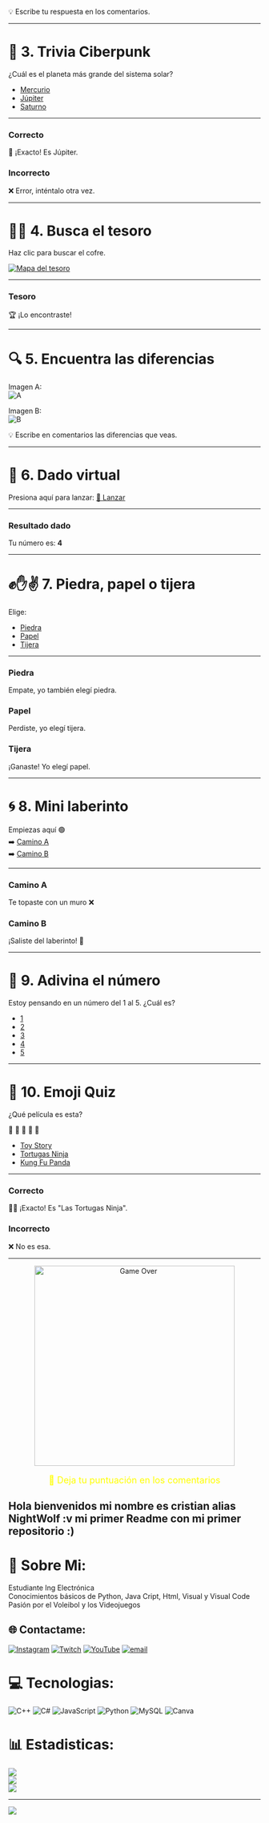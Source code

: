 💡 Escribe tu respuesta en los comentarios.

---

# 🧠 3. Trivia Ciberpunk
¿Cuál es el planeta más grande del sistema solar?

- [Mercurio](#incorrecto)  
- [Júpiter](#correcto)  
- [Saturno](#incorrecto)  

---

### Correcto
🎉 ¡Exacto! Es Júpiter.

### Incorrecto
❌ Error, inténtalo otra vez.

---

# 🏴‍☠️ 4. Busca el tesoro
Haz clic para buscar el cofre.

[![Mapa del tesoro](https://i.imgur.com/6lGQ5lK.jpeg)](#tesoro)

---

### Tesoro
🏆 ¡Lo encontraste!

---

# 🔍 5. Encuentra las diferencias
Imagen A:  
![A](https://i.imgur.com/EK7wVxN.png)  

Imagen B:  
![B](https://i.imgur.com/lssn4Su.png)  

💡 Escribe en comentarios las diferencias que veas.

---

# 🎲 6. Dado virtual
Presiona aquí para lanzar: [🎲 Lanzar](#resultado-dado)

---

### Resultado dado
Tu número es: **4**

---

# ✊✋✌ 7. Piedra, papel o tijera
Elige:

- [Piedra](#piedra)  
- [Papel](#papel)  
- [Tijera](#tijera)  

---

### Piedra
Empate, yo también elegí piedra.

### Papel
Perdiste, yo elegí tijera.

### Tijera
¡Ganaste! Yo elegí papel.

---

# 🌀 8. Mini laberinto
Empiezas aquí 🟢  
➡️ [Camino A](#camino-a)  
➡️ [Camino B](#camino-b)  

---

### Camino A
Te topaste con un muro ❌

### Camino B
¡Saliste del laberinto! 🏁

---

# 🔢 9. Adivina el número
Estoy pensando en un número del 1 al 5. ¿Cuál es?

- [1](#incorrecto)  
- [2](#incorrecto)  
- [3](#correcto)  
- [4](#incorrecto)  
- [5](#incorrecto)  

---

# 🤖 10. Emoji Quiz
¿Qué película es esta?

🍕 🐢 🐢 🐢 🐢

- [Toy Story](#incorrecto)  
- [Tortugas Ninja](#correcto)  
- [Kung Fu Panda](#incorrecto)  

---

### Correcto
🐢🎉 ¡Exacto! Es "Las Tortugas Ninja".

### Incorrecto
❌ No es esa.

---

<!-- Footer con efecto arcade -->
<p align="center">
  <img src="https://media.giphy.com/media/fAnEC88LccN7a/giphy.gif" width="400" alt="Game Over">
</p>

<p align="center" style="color:#FFFF00; font-size:18px;">
  💬 Deja tu puntuación en los comentarios
</p>


## Hola bienvenidos mi nombre es cristian alias NightWolf :v mi primer Readme con mi primer repositorio :)

# 💫 Sobre Mi:
Estudiante Ing Electrónica<br>Conocimientos básicos de Python, Java Cript, Html, Visual y Visual Code<br>Pasión por el Voleibol y los Videojuegos<br>


## 🌐 Contactame:
[![Instagram](https://img.shields.io/badge/Instagram-%23E4405F.svg?logo=Instagram&logoColor=white)](https://instagram.com/cristian_david301) [![Twitch](https://img.shields.io/badge/Twitch-%239146FF.svg?logo=Twitch&logoColor=white)](https://twitch.tv/nightawolf03) [![YouTube](https://img.shields.io/badge/YouTube-%23FF0000.svg?logo=YouTube&logoColor=white)](https://youtube.com/@NightWolf) [![email](https://img.shields.io/badge/Email-D14836?logo=gmail&logoColor=white)](mailto:cris.la301@gmail.com) 

# 💻 Tecnologias:
![C++](https://img.shields.io/badge/c++-%2300599C.svg?style=for-the-badge&logo=c%2B%2B&logoColor=white) ![C#](https://img.shields.io/badge/c%23-%23239120.svg?style=for-the-badge&logo=csharp&logoColor=white) ![JavaScript](https://img.shields.io/badge/javascript-%23323330.svg?style=for-the-badge&logo=javascript&logoColor=%23F7DF1E) ![Python](https://img.shields.io/badge/python-3670A0?style=for-the-badge&logo=python&logoColor=ffdd54) ![MySQL](https://img.shields.io/badge/mysql-4479A1.svg?style=for-the-badge&logo=mysql&logoColor=white) ![Canva](https://img.shields.io/badge/Canva-%2300C4CC.svg?style=for-the-badge&logo=Canva&logoColor=white)
# 📊 Estadisticas:
![](https://github-readme-stats.vercel.app/api?username=Cris1711-NightWolf&theme=midnight-purple&hide_border=false&include_all_commits=false&count_private=false)<br/>
![](https://nirzak-streak-stats.vercel.app/?user=Cris1711-NightWolf&theme=midnight-purple&hide_border=false)<br/>
![](https://github-readme-stats.vercel.app/api/top-langs/?username=Cris1711-NightWolf&theme=midnight-purple&hide_border=false&include_all_commits=false&count_private=false&layout=compact)

---
[![](https://visitcount.itsvg.in/api?id=Cris1711-NightWolf&icon=4&color=2)](https://visitcount.itsvg.in)


